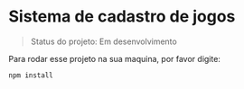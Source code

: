 # Sistema de cadastro de jogos

> Status do projeto: Em desenvolvimento

Para rodar esse projeto na sua maquina, por favor digite:

```
npm install
```
